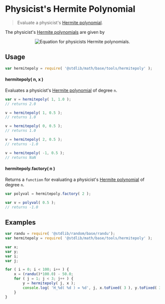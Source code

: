 <!--

@license Apache-2.0

Copyright (c) 2018 The Stdlib Authors.

Licensed under the Apache License, Version 2.0 (the "License");
you may not use this file except in compliance with the License.
You may obtain a copy of the License at

   http://www.apache.org/licenses/LICENSE-2.0

Unless required by applicable law or agreed to in writing, software
distributed under the License is distributed on an "AS IS" BASIS,
WITHOUT WARRANTIES OR CONDITIONS OF ANY KIND, either express or implied.
See the License for the specific language governing permissions and
limitations under the License.

-->

# Physicist's Hermite Polynomial

> Evaluate a physicist's [Hermite polynomial][hermite-polynomial].

<!-- Section to include introductory text. Make sure to keep an empty line after the intro `section` element and another before the `/section` close. -->

<section class="intro">

The physicist's [Hermite polynomials][hermite-polynomial] are given by

<!-- <equation class="equation" label="eq:physicists_hermite_polynomials" align="center" raw="H_{n}(x)=(-1)^{n} e^{x^2} \frac{\mathrm d^{n}}{\mathrm d x^{n}} e^{-x^2}" alt="Equation for physicist's Hermite polynomials."> -->

<div class="equation" align="center" data-raw-text="H_{n}(x)=(-1)^{n} e^{x^2}} \frac{\mathrm{d}^{n}}{\mathrm{d}x^n} e^{-x^2}}" data-equation="eq:physicists_hermite_polynomials">
    <img src="https://cdn.rawgit.com/stdlib-js/stdlib/e1ec71cd46ff5d80734cdba90e8361793260059c/lib/node_modules/@stdlib/math/base/tools/hermitepoly/docs/img/physicists_hermite_polynomials.svg" alt="Equation for physicists Hermite polynomials.">
    <br>
</div>

<!-- </equation> -->

</section>

<!-- /.intro -->

<!-- Package usage documentation. -->

<section class="usage">

## Usage

```javascript
var hermitepoly = require( '@stdlib/math/base/tools/hermitepoly' );
```

#### hermitepoly( n, x )

Evaluates a physicist's [Hermite polynomial][hermite-polynomial] of degree `n`.

```javascript
var v = hermitepoly( 1, 1.0 );
// returns 2.0

v = hermitepoly( 1, 0.5 );
// returns 1.0

v = hermitepoly( 0, 0.5 );
// returns 1.0

v = hermitepoly( 2, 0.5 );
// returns -1.0

v = hermitepoly( -1, 0.5 );
// returns NaN
```

#### hermitepoly.factory( n )

Returns a `function` for evaluating a physicist's [Hermite polynomial][hermite-polynomial] of degree `n`.

```javascript
var polyval = hermitepoly.factory( 2 );

var v = polyval( 0.5 );
// returns -1.0
```

</section>

<!-- /.usage -->

<!-- Package usage notes. Make sure to keep an empty line after the `section` element and another before the `/section` close. -->

<section class="notes">

</section>

<!-- /.notes -->

<!-- Package usage examples. -->

<section class="examples">

## Examples

<!-- eslint no-undef: "error" -->

```javascript
var randu = require( '@stdlib/random/base/randu');
var hermitepoly = require( '@stdlib/math/base/tools/hermitepoly' );

var x;
var y;
var i;
var j;

for ( i = 0; i < 100; i++ ) {
    x = (randu()*100.0) - 50.0;
    for ( j = 1; j < 3; j++ ) {
        y = hermitepoly( j, x );
        console.log( 'H_%d( %d ) = %d', j, x.toFixed( 3 ), y.toFixed( 3 ) );
    }
}
```

</section>

<!-- /.examples -->

<!-- Section to include cited references. If references are included, add a horizontal rule *before* the section. Make sure to keep an empty line after the `section` element and another before the `/section` close. -->

<section class="references">

</section>

<!-- /.references -->

<!-- Section for all links. Make sure to keep an empty line after the `section` element and another before the `/section` close. -->

<section class="links">

[hermite-polynomial]: https://en.wikipedia.org/wiki/Hermite_polynomials

</section>

<!-- /.links -->
